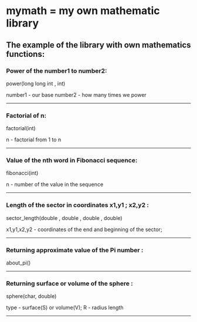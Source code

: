 # mymath = my own mathematic library


## The example of the library with own mathematics functions:

### Power of the number1 to number2:
power(long long int , int)

number1 - our base
number2 - how many times we power

-----------------------------------------------------------------------------

### Factorial of n:
factorial(int)

n - factorial from 1 to n

-----------------------------------------------------------------------------

### Value of the nth word in Fibonacci sequence:
fibonacci(int)

n - number of the value in the sequence

------------------------------------------------------------------------------

### Length of the sector in coordinates x1,y1 ; x2,y2 :
sector_length(double , double , double , double)

x1,y1,x2,y2 - coordinates of the end and beginning of the sector;

------------------------------------------------------------------------------

### Returning approximate value of the Pi number :
about_pi()

------------------------------------------------------------------------------

### Returning surface or volume of the sphere :
sphere(char, double)

type - surface(S) or volume(V);
R - radius length

------------------------------------------------------------------------------
